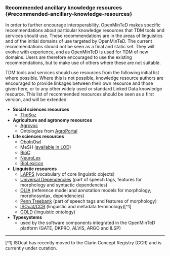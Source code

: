### ​Recommended ancillary knowledge resources {#recommended-ancillary-knowledge-resources}

In order to further encourage interoperability, OpenMinTeD makes specific recommendations about particular knowledge resources that TDM tools and services should use. These recommendations are in the areas of linguistics and of the initial domains of use targeted by OpenMinTeD. The current recommendations should not be seen as a final and static set. They will evolve with experience, and as OpenMinTeD is used for TDM of new domains. Users are therefore encouraged to use the existing recommendations, but to make use of others where these are not suitable.

TDM tools and services should use resources from the following initial list where possible. Where this is not possible, knowledge resource authors are encouraged to provide linkages between their own resource and those given here, or to any other widely used or standard Linked Data knowledge resource. This list of recommended resources should be seen as a first version, and will be extended.

* **Social sciences resources**
  * [TheSoz](http://www.gesis.org/en/services/research/thesauri-und-klassifikationen/social-science-thesaurus/)
* **Agriculture and agronomy resources**
  * [Agrovoc](http://aims.fao.org/agrovoc)
  * Ontologies from [AgroPortal](http://agroportal.lirmm.fr/)
* **Life sciences resources**
  * [OboInOwl](http://purl.org/obo/owl/oboInOwl)
  * MeSH \([available in LOD](http://hhs.github.io/meshrdf/)\)
  * [BioC](http://bioc.sourceforge.net/)
  * [NeuroLex](http://www.neurolex.org/)
  * [BioLexicon](http://catalog.elra.info/product_info.php?products_id=1113)
* **Linguistic resources**
  * [LAPPS](http://vocab.lappsgrid.org/) \(vocabulary of core linguistic objects\)
  * [Universal Dependencies](http://universaldependencies.org) \(part of speech tags, features for morphology and syntactic dependencies\)
  * [OLIA](http://acoli.cs.uni-frankfurt.de/resources/olia/) \(reference model and annotation models for morphology, morphosyntax, dependencies\)
  * [Penn Treebank](http://repository.upenn.edu/cgi/viewcontent.cgi?article=1603&context=cis_reports) \(part of speech tags and features of morphology\)
  * [ISOcat/CCR](https://www.clarin.eu/ccr) \(linguistic and metadata terminology\)[^1]
  * [GOLD](http://linguistics-ontology.org/version) \(linguistic ontology\)
* **Typesystems**
  * used by the software components integrated in the OpenMinTeD platform \(GATE, DKPRO, ALVIS, ARGO and ILSP\)

---
[^1] ISOcat has recently moved to the Clarin Concept Registry \(CCR\) and is currently under curation.





